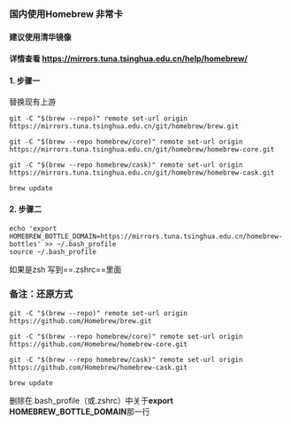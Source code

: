 ### 国内使用Homebrew 非常卡

#### 建议使用清华镜像

#### 详情查看 https://mirrors.tuna.tsinghua.edu.cn/help/homebrew/

#### 1.  步骤一

替换现有上游

```shell
git -C "$(brew --repo)" remote set-url origin https://mirrors.tuna.tsinghua.edu.cn/git/homebrew/brew.git

git -C "$(brew --repo homebrew/core)" remote set-url origin https://mirrors.tuna.tsinghua.edu.cn/git/homebrew/homebrew-core.git

git -C "$(brew --repo homebrew/cask)" remote set-url origin https://mirrors.tuna.tsinghua.edu.cn/git/homebrew/homebrew-cask.git

brew update
```



#### 2. 步骤二

```shell
echo 'export HOMEBREW_BOTTLE_DOMAIN=https://mirrors.tuna.tsinghua.edu.cn/homebrew-bottles' >> ~/.bash_profile
source ~/.bash_profile
```

如果是zsh 写到==.zshrc==里面



### 备注：还原方式

```shell
git -C "$(brew --repo)" remote set-url origin https://github.com/Homebrew/brew.git

git -C "$(brew --repo homebrew/core)" remote set-url origin https://github.com/Homebrew/homebrew-core.git

git -C "$(brew --repo homebrew/cask)" remote set-url origin https://github.com/Homebrew/homebrew-cask.git

brew update
```



删除在.bash_profile（或.zshrc）中关于**export HOMEBREW_BOTTLE_DOMAIN**那一行